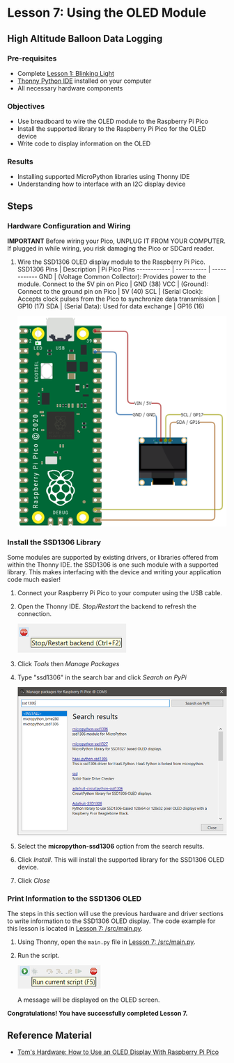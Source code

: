 # Lesson 7: Using the OLED Module
## High Altitude Balloon Data Logging

### Pre-requisites
* Complete [Lesson 1: Blinking Light](../lesson-1/README.md)
* [Thonny Python IDE](https://thonny.org/) installed on your computer
* All necessary hardware components

### Objectives
* Use breadboard to wire the OLED module to the Raspberry Pi Pico
* Install the supported library to the Raspberry Pi Pico for the OLED device
* Write code to display information on the OLED

### Results
* Installing supported MicroPython libraries using Thonny IDE
* Understanding how to interface with an I2C display device

 ## Steps

 ### Hardware Configuration and Wiring

 **IMPORTANT** Before wiring your Pico, UNPLUG IT FROM YOUR COMPUTER. If plugged in while wiring, you risk damaging the Pico or SDCard reader.

1. Wire the SSD1306 OLED display module to the Raspberry Pi Pico.
    SSD1306 Pins | Description | Pi Pico Pins
    ------------ | ----------- | ------------
    GND          | (Voltage Common Collector): Provides power to the module. Connect to the 5V pin on Pico | GND (38)
    VCC          | (Ground): Connect to the ground pin on Pico | 5V (40)
    SCL          | (Serial Clock): Accepts clock pulses from the Pico to synchronize data transmission | GP10 (17)
    SDA          | (Serial Data): Used for data exchange | GP16 (16)

    ![ssd1306-diagram](assets/images/ssd1306-diagram.png)

### Install the SSD1306 Library

Some modules are supported by existing drivers, or libraries offered from within the Thonny IDE. the SSD1306 is one such module with a supported library. This makes interfacing with the device and writing your application code much easier!

1. Connect your Raspberry Pi Pico to your computer using the USB cable.

1. Open the Thonny IDE. _Stop/Restart_ the backend to refresh the connection.

    ![stop-restart](assets/images/thonny-1.png)

1. Click _Tools_ then  _Manage Packages_

1. Type "ssd1306" in the search bar and click _Search on PyPi_

    ![package-manager](assets/images/package-manager.png)

1. Select the **micropython-ssd1306** option from the search results.

1. Click _Install_. This will install the supported library for the SSD1306 OLED device.

1. Click _Close_

### Print Information to the SSD1306 OLED

The steps in this section will use the previous hardware and driver sections to write information to the SSD1306 OLED display. The code example for this lesson is located in [Lesson 7: /src/main.py](https://github.com/StratoLab/telemetry/blob/main/raspberry-pi-pico/python/lesson-7/src/main.py).

1. Using Thonny, open the `main.py` file in [Lesson 7: /src/main.py](https://github.com/StratoLab/telemetry/blob/main/raspberry-pi-pico/python/lesson-7/src/main.py).

1. Run the script.

    ![run-script](assets/images/thonny-3.png)

    A message will be displayed on the OLED screen.


**Congratulations! You have successfully completed Lesson 7.**

## Reference Material
* [Tom's Hardware: How to Use an OLED Display With Raspberry Pi Pico](https://www.tomshardware.com/how-to/oled-display-raspberry-pi-pico)